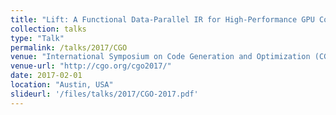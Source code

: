 ```yaml
---
title: "Lift: A Functional Data-Parallel IR for High-Performance GPU Code Generation"
collection: talks
type: "Talk"
permalink: /talks/2017/CGO
venue: "International Symposium on Code Generation and Optimization (CGO) 2017"
venue-url: "http://cgo.org/cgo2017/"
date: 2017-02-01
location: "Austin, USA"
slideurl: '/files/talks/2017/CGO-2017.pdf'
---
```

